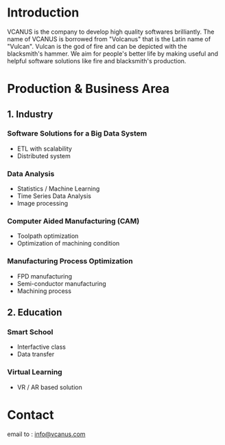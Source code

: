 # Introduction
VCANUS is the company to develop high quality softwares brilliantly. The name of VCANUS is borrowed from "Volcanus" that is the Latin name of "Vulcan". Vulcan is the god of fire and can be depicted with the blacksmith's hammer. We aim for people's better life by making useful and helpful software solutions like fire and blacksmith's production.

# Production & Business Area

## 1. Industry

### Software Solutions for a Big Data System
 - ETL with scalability
 - Distributed system

### Data Analysis
 - Statistics / Machine Learning
 - Time Series Data Analysis
 - Image processing

### Computer Aided Manufacturing (CAM)
 - Toolpath optimization
 - Optimization of machining condition

### Manufacturing Process Optimization
 - FPD manufacturing
 - Semi-conductor manufacturing
 - Machining process

## 2. Education

### Smart School
 - Interfactive class
 - Data transfer

### Virtual Learning 
 - VR / AR based solution

# Contact
email to : info@vcanus.com

